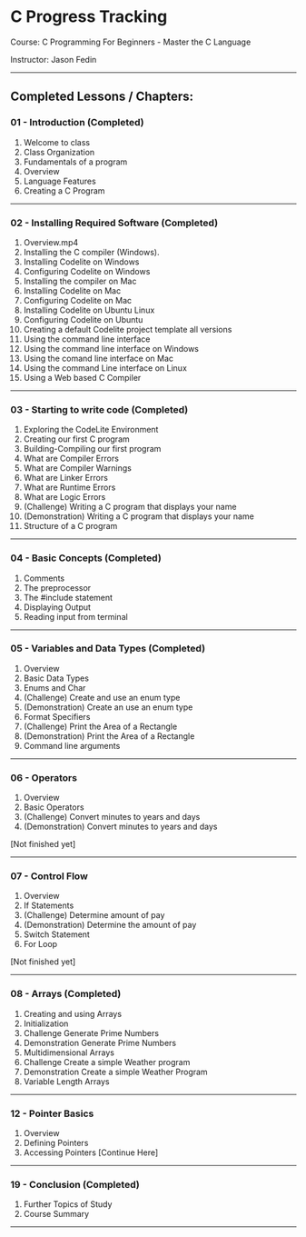 # C Progress Tracking

Course:     C Programming For Beginners - Master the C Language

Instructor: Jason Fedin

---

## Completed Lessons / Chapters:

### 01 - Introduction (Completed)
01. Welcome to class
02. Class Organization
03. Fundamentals of a program
04. Overview
05. Language Features
06. Creating a C Program

---

### 02 - Installing Required Software (Completed)
01. Overview.mp4 
02. Installing the C compiler (Windows).
03. Installing Codelite on Windows 
04. Configuring Codelite on Windows
05. Installing the compiler on Mac
06. Installing Codelite on Mac
07. Configuring Codelite on Mac
08. Installing Codelite on Ubuntu Linux
09. Configuring Codelite on Ubuntu
10. Creating a default Codelite project template all versions
11. Using the command line interface
12. Using the command line interface on Windows
13. Using the comand line interface on Mac
14. Using the command Line interface on Linux
15. Using a Web based C Compiler

---

### 03 - Starting to write code (Completed)
01. Exploring the CodeLite Environment
02. Creating our first C program
03. Building-Compiling our first program
04. What are Compiler Errors
05. What are Compiler Warnings
06. What are Linker Errors
07. What are Runtime Errors
08. What are Logic Errors
09. (Challenge) Writing a C program that displays your name
10. (Demonstration) Writing a C program that displays your name
11. Structure of a C program

---

### 04 - Basic Concepts (Completed)
01. Comments
02. The preprocessor
03. The #include statement
04. Displaying Output
05. Reading input from terminal

---

### 05 - Variables and Data Types (Completed)
01. Overview
02. Basic Data Types
03. Enums and Char
04. (Challenge) Create and use an enum type
05. (Demonstration) Create an use an enum type
06. Format Specifiers
07. (Challenge) Print the Area of a Rectangle
08. (Demonstration) Print the Area of a Rectangle
09. Command line arguments

---

### 06 - Operators
01. Overview
02. Basic Operators
03. (Challenge) Convert minutes to years and days
04. (Demonstration) Convert minutes to years and days

[Not finished yet]

---

### 07 - Control Flow
01. Overview
02. If Statements
03. (Challenge) Determine amount of pay
04. (Demonstration) Determine the amount of pay 
05. Switch Statement
06. For Loop

[Not finished yet]

---

### 08 - Arrays (Completed)
01. Creating and using Arrays
02. Initialization
03. Challenge Generate Prime Numbers
04. Demonstration Generate Prime Numbers
05. Multidimensional Arrays
06. Challenge Create a simple Weather program
07. Demonstration Create a simple Weather Program
08. Variable Length Arrays

---

### 12 - Pointer Basics
01. Overview
02. Defining Pointers
03. Accessing Pointers [Continue Here]

---

### 19 - Conclusion (Completed)
01. Further Topics of Study
02. Course Summary

---
